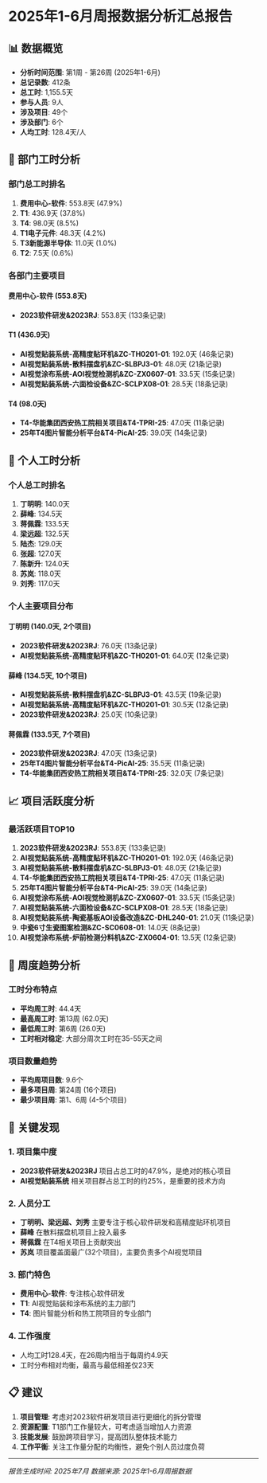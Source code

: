 # 2025年1-6月周报数据分析汇总报告

## 📊 数据概览

- **分析时间范围**: 第1周 - 第26周 (2025年1-6月)
- **总记录数**: 412条
- **总工时**: 1,155.5天
- **参与人员**: 9人
- **涉及项目**: 49个
- **涉及部门**: 6个
- **人均工时**: 128.4天/人

## 🏢 部门工时分析

### 部门总工时排名
1. **费用中心-软件**: 553.8天 (47.9%)
2. **T1**: 436.9天 (37.8%)
3. **T4**: 98.0天 (8.5%)
4. **T1电子元件**: 48.3天 (4.2%)
5. **T3新能源半导体**: 11.0天 (1.0%)
6. **T2**: 7.5天 (0.6%)

### 各部门主要项目

#### 费用中心-软件 (553.8天)
- **2023软件研发&2023RJ**: 553.8天 (133条记录)

#### T1 (436.9天)
- **AI视觉贴装系统-高精度贴环机&ZC-TH0201-01**: 192.0天 (46条记录)
- **AI视觉贴装系统-散料摆盘机&ZC-SLBPJ3-01**: 48.0天 (21条记录)
- **AI视觉涂布系统-AOI视觉检测机&ZC-ZX0607-01**: 33.5天 (15条记录)
- **AI视觉贴装系统-六面检设备&ZC-SCLPX08-01**: 28.5天 (18条记录)

#### T4 (98.0天)
- **T4-华能集团西安热工院相关项目&T4-TPRI-25**: 47.0天 (11条记录)
- **25年T4图片智能分析平台&T4-PicAI-25**: 39.0天 (14条记录)

## 👤 个人工时分析

### 个人总工时排名
1. **丁明明**: 140.0天
2. **薛峰**: 134.5天
3. **蒋佩霖**: 133.5天
4. **梁远超**: 132.5天
5. **陆杰**: 129.0天
6. **张超**: 127.0天
7. **陈新升**: 124.0天
8. **苏岚**: 118.0天
9. **刘秀**: 117.0天

### 个人主要项目分布

#### 丁明明 (140.0天, 2个项目)
- **2023软件研发&2023RJ**: 76.0天 (13条记录)
- **AI视觉贴装系统-高精度贴环机&ZC-TH0201-01**: 64.0天 (12条记录)

#### 薛峰 (134.5天, 10个项目)
- **AI视觉贴装系统-散料摆盘机&ZC-SLBPJ3-01**: 43.5天 (19条记录)
- **AI视觉贴装系统-高精度贴环机&ZC-TH0201-01**: 30.5天 (12条记录)
- **2023软件研发&2023RJ**: 25.0天 (10条记录)

#### 蒋佩霖 (133.5天, 7个项目)
- **2023软件研发&2023RJ**: 47.0天 (13条记录)
- **25年T4图片智能分析平台&T4-PicAI-25**: 35.5天 (11条记录)
- **T4-华能集团西安热工院相关项目&T4-TPRI-25**: 32.0天 (7条记录)

## 📈 项目活跃度分析

### 最活跃项目TOP10
1. **2023软件研发&2023RJ**: 553.8天 (133条记录)
2. **AI视觉贴装系统-高精度贴环机&ZC-TH0201-01**: 192.0天 (46条记录)
3. **AI视觉贴装系统-散料摆盘机&ZC-SLBPJ3-01**: 48.0天 (21条记录)
4. **T4-华能集团西安热工院相关项目&T4-TPRI-25**: 47.0天 (11条记录)
5. **25年T4图片智能分析平台&T4-PicAI-25**: 39.0天 (14条记录)
6. **AI视觉涂布系统-AOI视觉检测机&ZC-ZX0607-01**: 33.5天 (15条记录)
7. **AI视觉贴装系统-六面检设备&ZC-SCLPX08-01**: 28.5天 (18条记录)
8. **AI视觉贴装系统-陶瓷基板AOI设备改造&ZC-DHL240-01**: 21.0天 (11条记录)
9. **中瓷6寸生瓷图案检测&ZC-SC0608-01**: 14.0天 (8条记录)
10. **AI视觉涂布系统-炉前检测分料机&ZC-ZX0604-01**: 13.5天 (12条记录)

## 📅 周度趋势分析

### 工时分布特点
- **平均周工时**: 44.4天
- **最高周工时**: 第13周 (62.0天)
- **最低周工时**: 第6周 (26.0天)
- **工时相对稳定**: 大部分周次工时在35-55天之间

### 项目数量趋势
- **平均周项目数**: 9.6个
- **最多项目周**: 第24周 (16个项目)
- **最少项目周**: 第1、6周 (4-5个项目)

## 🎯 关键发现

### 1. 项目集中度
- **2023软件研发&2023RJ** 项目占总工时的47.9%，是绝对的核心项目
- **AI视觉贴装系统** 相关项目群占总工时的约25%，是重要的技术方向

### 2. 人员分工
- **丁明明、梁远超、刘秀** 主要专注于核心软件研发和高精度贴环机项目
- **薛峰** 在散料摆盘机项目上投入最多
- **蒋佩霖** 在T4相关项目上贡献突出
- **苏岚** 项目覆盖面最广(32个项目)，主要负责多个AI视觉项目

### 3. 部门特色
- **费用中心-软件**: 专注核心软件研发
- **T1**: AI视觉贴装和涂布系统的主力部门
- **T4**: 图片智能分析和热工院项目的专业部门

### 4. 工作强度
- 人均工时128.4天，在26周内相当于每周约4.9天
- 工时分布相对均衡，最高与最低相差仅23天

## 📋 建议

1. **项目管理**: 考虑对2023软件研发项目进行更细化的拆分管理
2. **资源配置**: T1部门工作量较大，可考虑适当增加人力资源
3. **技能发展**: 鼓励跨项目学习，提高团队整体技术能力
4. **工作平衡**: 关注工作量分配的均衡性，避免个别人员过度负荷

---
*报告生成时间: 2025年7月*
*数据来源: 2025年1-6月周报数据*
